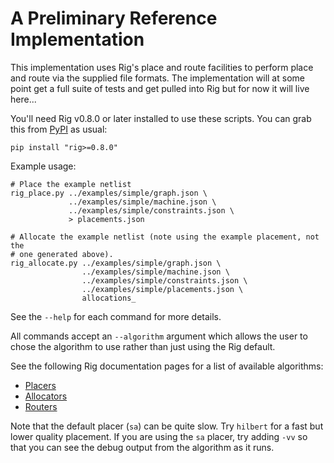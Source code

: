 A Preliminary Reference Implementation
======================================

This implementation uses Rig's place and route facilities to perform place and
route via the supplied file formats. The implementation will at some point get
a full suite of tests and get pulled into Rig but for now it will live here...

You'll need Rig v0.8.0 or later installed to use these scripts. You can grab
this from [PyPI](https://pypi.python.org/pypi/rig/) as usual:

    pip install "rig>=0.8.0"

Example usage:

    # Place the example netlist
    rig_place.py ../examples/simple/graph.json \
                 ../examples/simple/machine.json \
                 ../examples/simple/constraints.json \
                 > placements.json
    
    # Allocate the example netlist (note using the example placement, not the
    # one generated above).
    rig_allocate.py ../examples/simple/graph.json \
                    ../examples/simple/machine.json \
                    ../examples/simple/constraints.json \
                    ../examples/simple/placements.json \
                    allocations_

See the `--help` for each command for more details.

All commands accept an `--algorithm` argument which allows the user to chose
the algorithm to use rather than just using the Rig default.

See the following Rig documentation pages for a list of available algorithms:

* [Placers](http://rig.readthedocs.org/en/stable/place_and_route/placement_algorithms.html)
* [Allocators](http://rig.readthedocs.org/en/stable/place_and_route/allocation_algorithms.html)
* [Routers](http://rig.readthedocs.org/en/stable/place_and_route/routing_algorithms.html)

Note that the default placer (`sa`) can be quite slow. Try `hilbert` for a fast
but lower quality placement. If you are using the `sa` placer, try adding `-vv`
so that you can see the debug output from the algorithm as it runs.
